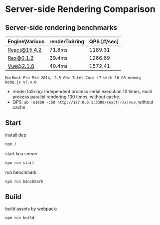 # Server-side Rendering Comparison

## Server-side rendering benchmarks

|Engine\Various|renderToSring   | QPS [#/sec] |
|--------------|----------------|-------------|
| React@15.4.2 | 71.8ms         |  1189.31    |
| Rax@0.1.2    | 39.4ms         |  1266.69    |
| Vue@2.1.8    | 40.4ms         |  1572.41    |

```
MacBook Pro Mid 2014, 2.5 GHz Intel Core i7 with 16 GB memory
Node.js v7.4.0
```

- renderToSring: Independent process serial execution 10 times, each process parallel rendering 100 times, without cache.
- QPS: `ab -n1000 -c50 http://127.0.0.1:3300/react|rax|vue`, without cache

## Start

install dep

```bash
npm i
```

start koa server

```bash
npm run start
```

run benchmark

```bash
npm run benchmark
```

## Build

build assets by webpack:

```bash
npm run build
```
